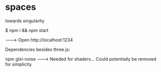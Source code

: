 # spaces
towards singularity

$ npm i && npm start

---> Open http://localhost:1234


Dependencies besides three.js:

npm glsl-noise ---> Needed for shaders... Could potentially be removed for simplicity
